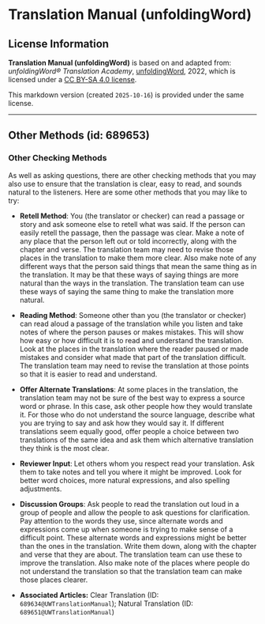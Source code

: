 # Translation Manual (unfoldingWord)

## License Information

**Translation Manual (unfoldingWord)** is based on and adapted from: _unfoldingWord® Translation Academy_, [unfoldingWord](https://unfoldingword.org/utw), 2022, which is licensed under a [CC BY-SA 4.0 license](https://creativecommons.org/licenses/by-sa/4.0/legalcode.en).

This markdown version (created `2025-10-16`) is provided under the same license.



--------------------------------

## Other Methods (id: 689653)

### Other Checking Methods

As well as asking questions, there are other checking methods that you may also use to ensure that the translation is clear, easy to read, and sounds natural to the listeners. Here are some other methods that you may like to try:

* **Retell Method**: You (the translator or checker) can read a passage or story and ask someone else to retell what was said. If the person can easily retell the passage, then the passage was clear. Make a note of any place that the person left out or told incorrectly, along with the chapter and verse. The translation team may need to revise those places in the translation to make them more clear. Also make note of any different ways that the person said things that mean the same thing as in the translation. It may be that these ways of saying things are more natural than the ways in the translation. The translation team can use these ways of saying the same thing to make the translation more natural.
* **Reading Method**: Someone other than you (the translator or checker) can read aloud a passage of the translation while you listen and take notes of where the person pauses or makes mistakes. This will show how easy or how difficult it is to read and understand the translation. Look at the places in the translation where the reader paused or made mistakes and consider what made that part of the translation difficult. The translation team may need to revise the translation at those points so that it is easier to read and understand.
* **Offer Alternate Translations**: At some places in the translation, the translation team may not be sure of the best way to express a source word or phrase. In this case, ask other people how they would translate it. For those who do not understand the source language, describe what you are trying to say and ask how they would say it. If different translations seem equally good, offer people a choice between two translations of the same idea and ask them which alternative translation they think is the most clear.
* **Reviewer Input**: Let others whom you respect read your translation. Ask them to take notes and tell you where it might be improved. Look for better word choices, more natural expressions, and also spelling adjustments.
* **Discussion Groups**: Ask people to read the translation out loud in a group of people and allow the people to ask questions for clarification. Pay attention to the words they use, since alternate words and expressions come up when someone is trying to make sense of a difficult point. These alternate words and expressions might be better than the ones in the translation. Write them down, along with the chapter and verse that they are about. The translation team can use these to improve the translation. Also make note of the places where people do not understand the translation so that the translation team can make those places clearer.

* **Associated Articles:** Clear Translation (ID: `689634@UWTranslationManual`); Natural Translation (ID: `689651@UWTranslationManual`)

